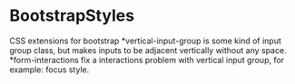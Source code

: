 # BootstrapStyles
CSS extensions for bootstrap
*vertical-input-group is some kind of input group class, but makes inputs to be adjacent vertically without any space.
*form-interactions fix a interactions problem with vertical input group, for example: focus style.
